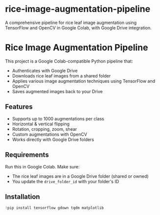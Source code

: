 # rice-image-augmentation-pipeline
A comprehensive pipeline for rice leaf image augmentation using TensorFlow and OpenCV in Google Colab, with Google Drive integration.
# Rice Image Augmentation Pipeline

This project is a Google Colab-compatible Python pipeline that:
- Authenticates with Google Drive
- Downloads rice leaf images from a shared folder
- Applies various image augmentation techniques using TensorFlow and OpenCV
- Saves augmented images back to your Drive

## Features
- Supports up to 1000 augmentations per class
- Horizontal & vertical flipping
- Rotation, cropping, zoom, shear
- Custom augmentations with OpenCV
- Works directly with Google Drive folders

## Requirements
Run this in Google Colab. Make sure:
- The rice leaf images are in a Google Drive folder (shared or owned)
- You update the `drive_folder_id` with your folder's ID

## Installation
```python
!pip install tensorflow gdown tqdm matplotlib

